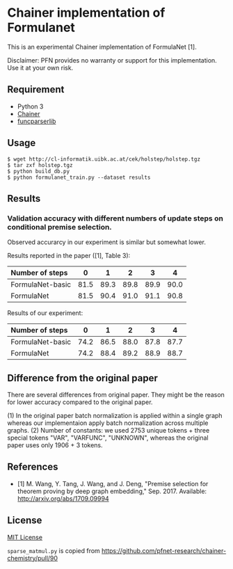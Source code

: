 # Chainer implementation of Formulanet

This is an experimental Chainer implementation of FormulaNet [1].

Disclaimer: PFN provides no warranty or support for this implementation. Use it at your own risk.

## Requirement

* Python 3
* [Chainer](https://chainer.org/)
* [funcparserlib](https://pypi.python.org/pypi/funcparserlib/)

## Usage

```
$ wget http://cl-informatik.uibk.ac.at/cek/holstep/holstep.tgz
$ tar zxf holstep.tgz
$ python build_db.py
$ python formulanet_train.py --dataset results
```

## Results

### Validation accuracy with different numbers of update steps on conditional premise selection.

Observed accurarcy in our experiment is similar but somewhat lower.

Results reported in the paper ([1], Table 3):

|Number of steps  | 0  | 1  | 2  | 3  | 4  |
|:----------------|:--:|:--:|:--:|:--:|:--:|
|FormulaNet-basic |81.5|89.3|89.8|89.9|90.0|
|FormulaNet       |81.5|90.4|91.0|91.1|90.8|

Results of our experiment:

|Number of steps  | 0  | 1  | 2  | 3  | 4  |
|:----------------|:--:|:--:|:--:|:--:|:--:|
|FormulaNet-basic |74.2|86.5|88.0|87.8|87.7|
|FormulaNet       |74.2|88.4|89.2|88.9|88.7|

## Difference from the original paper

There are several differences from original paper.
They might be the reason for lower accuracy compared to the original paper.

(1) In the original paper batch normalization is applied within a single graph whereas our implementaion
    apply batch normalization across multiple graphs.
(2) Number of constants: we used 2753 unique tokens + three special tokens "VAR", "VARFUNC", "UNKNOWN",
    whereas the original paper uses only 1906 + 3 tokens.

## References

* [1] M. Wang, Y. Tang, J. Wang, and J. Deng, "Premise selection for theorem proving by deep graph embedding," Sep. 2017.
  Available: http://arxiv.org/abs/1709.09994

## License

[MIT License](LICENSE)

`sparse_matmul.py` is copied from https://github.com/pfnet-research/chainer-chemistry/pull/90
